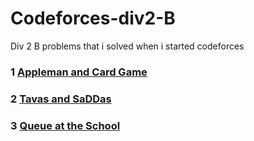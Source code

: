 # Codeforces-div2-B

Div 2 B problems that i solved when i started codeforces

### 1 [Appleman and Card Game](https://codeforces.com/contest/462/problem/B)

### 2 [Tavas and SaDDas](https://codeforces.com/contest/535/problem/B)

### 3 [Queue at the School](https://codeforces.com/problemset/problem/266/B)
